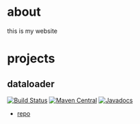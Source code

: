 # about
this is my website
# projects
## dataloader

 [![Build Status](https://travis-ci.org/steliospaps/dataloader.svg?branch=master)](https://travis-ci.org/steliospaps/dataloader)
[![Maven Central](https://img.shields.io/maven-central/v/io.github.steliospaps/dataloader.svg?maxAge=2592000)](https://search.maven.org/search?q=g:io.github.steliospaps%20a:dataloader)
[![Javadocs](https://img.shields.io/badge/javadoc-blue.svg)](https://www.javadoc.io/doc/io.github.steliospaps/dataloader)
* [repo](https://github.com/steliospaps/dataloader)
